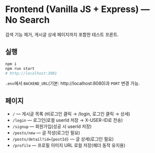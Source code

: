 # Frontend (Vanilla JS + Express) — No Search

검색 기능 제거, 게시글 상세 페이지까지 포함한 테스트 프론트.

## 실행
```bash
npm i
npm run start
# http://localhost:3001
```
`.env`에서 `BACKEND_URL`(기본: http://localhost:8080)과 `PORT` 변경 가능.

## 페이지
- `/` — 게시글 목록 (비로그인 클릭 → /login, 로그인 클릭 → 상세)
- `/login` — 로그인(로컬 userId 저장 → X-USER-ID로 전송)
- `/signup` — 회원가입(성공 시 userId 저장)
- `/posts/new` — 글 작성(로그인 필요)
- `/posts/detail?id={postId}` — 글 상세(로그인 필요)
- `/profile` — 프로필 이미지 URL 로컬 저장(헤더 동작 유지용)
